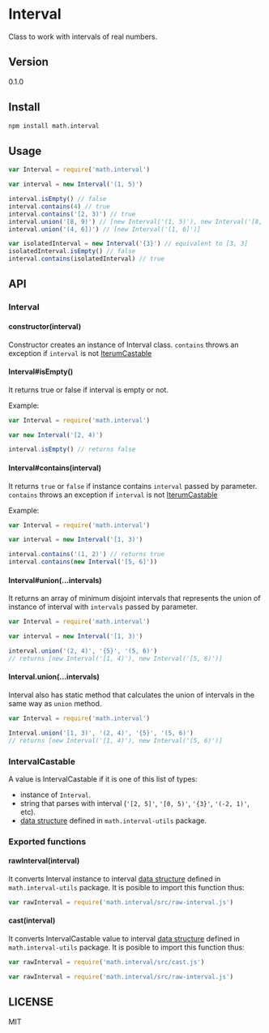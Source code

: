 # Interval

Class to work with intervals of real numbers.

## Version
0.1.0

## Install
``` bash
npm install math.interval
```

## Usage
``` javascript
var Interval = require('math.interval')

var interval = new Interval('(1, 5)')

interval.isEmpty() // false
interval.contains(4) // true
interval.contains('[2, 3)') // true
interval.union('[8, 9)') // [new Interval('(1, 5)'), new Interval('[8, 9)')]
interval.union('(4, 6])') // [new Interval('(1, 6]')]

var isolatedInterval = new Interval('{3}') // equivalent to [3, 3]
isolatedInterval.isEmpty() // false
interval.contains(isolatedInterval) // true
```

## API

### Interval
#### constructor(interval)

Constructor creates an instance of Interval class. `contains` throws an exception if `interval` is not [IterumCastable](#iterumcastable)

#### Interval#isEmpty()

It returns true or false if interval is empty or not.

Example:
``` javascript
var Interval = require('math.interval')

var new Interval('[2, 4)')

interval.isEmpty() // returns false
```

#### Interval#contains(interval)
It returns `true` or `false` if instance contains `interval` passed by parameter. `contains` throws an exception if `interval` is not [IterumCastable](#iterumcastable)

Example:
``` javascript
var Interval = require('math.interval')

var interval = new Interval('[1, 3)')

interval.contains('(1, 2)') // returns true
interval.contains(new Interval('[5, 6]'))
```

#### Interval#union(...intervals)
It returns an array of minimum disjoint intervals that represents the union of instance of interval with `intervals` passed by parameter.

``` javascript
var Interval = require('math.interval')

var interval = new Interval('[1, 3)')

interval.union('(2, 4)', '{5}', '(5, 6)')
// returns [new Interval('[1, 4)'), new Interval('[5, 6)')]
```

#### Interval.union(...intervals)
Interval also has static method that calculates the union of intervals in the same way as `union` method.

``` javascript
var Interval = require('math.interval')

Interval.union('[1, 3)', '(2, 4)', '{5}', '(5, 6)')
// returns [new Interval('[1, 4)'), new Interval('[5, 6)')]
```

### IntervalCastable
A value is IntervalCastable if it is one of this list of types:
- instance of `Interval`.
- string that parses with interval (`'[2, 5]'`, `'[0, 5)'`, `'{3}'`, `'(-2, 1)'`, etc).
- [data structure](https://github.com/xgbuils/math.interval-utils) defined in `math.interval-utils` package.

### Exported functions

#### rawInterval(interval)
It converts Interval instance to interval [data structure](https://github.com/xgbuils/math.interval-utils) defined in `math.interval-utils` package. It is posible to import this function thus:

``` javascript
var rawInterval = require('math.interval/src/raw-interval.js')
```

#### cast(interval)
It converts IntervalCastable value to interval [data structure](https://github.com/xgbuils/math.interval-utils) defined in `math.interval-utils` package. It is posible to import this function thus:

``` javascript
var rawInterval = require('math.interval/src/cast.js')
```

``` javascript
var rawInterval = require('math.interval/src/raw-interval.js')
```



## LICENSE
MIT
